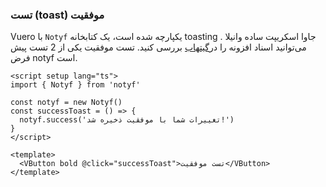 ### تست (toast) موفقیت

Vuero با `Notyf` یکپارچه شده است، یک کتابخانه toasting جاوا اسکریپت ساده وانیلا .
می‌توانید اسناد افزونه را در<a href="https://github.com/caroso1222/notyf" target="_blank">گیتهاب</a> بررسی کنید. تست موفقیت یکی از 2 تست پیش فرض notyf است.

<!--code-->

```vue
<script setup lang="ts">
import { Notyf } from 'notyf'

const notyf = new Notyf()
const successToast = () => {
  notyf.success('تغییرات شما با موفقیت ذخیره شد!')
}
</script>

<template>
  <VButton bold @click="successToast">تست موفقیت</VButton>
</template>
```

<!--/code-->
